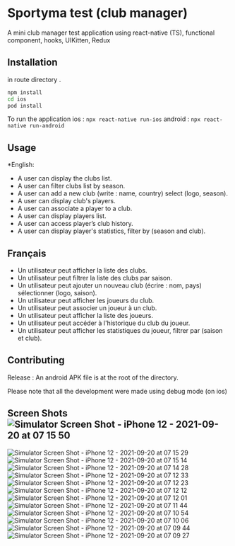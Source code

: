 # Sportyma test (club manager)

A mini club manager test application using react-native (TS), functional component, hooks, UIKitten, Redux

## Installation

in route directory .

```bash
npm install
cd ios
pod install
```
To run the application 
ios :
```npx react-native run-ios``` 
android :
```npx react-native run-android``` 

## Usage

*English: 
- A user can display the clubs list.
- A user can filter clubs list by season.
- A user can add a new club (write : name, country) select (logo, season).
- A user can display club's players. 
- A user can associate a player to a club.
- A user can display players list.
- A user can access player’s club history.
- A user can display player's statistics, filter by (season and club). 

## Français 
- Un utilisateur peut afficher la liste des clubs.
- Un utilisateur peut filtrer la liste des clubs par saison.
- Un utilisateur peut ajouter un nouveau club (écrire : nom, pays) sélectionner (logo, saison).
- Un utilisateur peut afficher les joueurs du club.
- Un utilisateur peut associer un joueur à un club.
- Un utilisateur peut afficher la liste des joueurs.
- Un utilisateur peut accéder à l'historique du club du joueur.
- Un utilisateur peut afficher les statistiques du joueur, filtrer par (saison et club).

## Contributing
Release : An android APK file is at the root of the directory.

Please note that all the development were made using debug mode (on ios) 

## Screen Shots![Simulator Screen Shot - iPhone 12 - 2021-09-20 at 07 15 50](https://user-images.githubusercontent.com/36207352/133963886-4722615c-e3de-406b-b589-8fb590cb095c.png)
![Simulator Screen Shot - iPhone 12 - 2021-09-20 at 07 15 29](https://user-images.githubusercontent.com/36207352/133963893-667109e4-f3c4-4fd8-afaf-1dcfe6640825.png)
![Simulator Screen Shot - iPhone 12 - 2021-09-20 at 07 15 14](https://user-images.githubusercontent.com/36207352/133963895-323c31c1-09d4-4f94-bb43-12f639e306e7.png)
![Simulator Screen Shot - iPhone 12 - 2021-09-20 at 07 14 28](https://user-images.githubusercontent.com/36207352/133963900-a3776494-86dc-45ac-a157-783980b0d04d.png)
![Simulator Screen Shot - iPhone 12 - 2021-09-20 at 07 12 33](https://user-images.githubusercontent.com/36207352/133963902-5249ed5e-3502-459e-822b-ad783243cbc1.png)
![Simulator Screen Shot - iPhone 12 - 2021-09-20 at 07 12 23](https://user-images.githubusercontent.com/36207352/133963903-f355be4e-80b9-4f2d-ade6-2f45601775f4.png)
![Simulator Screen Shot - iPhone 12 - 2021-09-20 at 07 12 12](https://user-images.githubusercontent.com/36207352/133963904-871ab48e-f95a-47a2-8f7a-0f99775e53bf.png)
![Simulator Screen Shot - iPhone 12 - 2021-09-20 at 07 12 01](https://user-images.githubusercontent.com/36207352/133963905-d39fccad-6c50-4a59-9734-6a87b4d0f3f9.png)
![Simulator Screen Shot - iPhone 12 - 2021-09-20 at 07 11 44](https://user-images.githubusercontent.com/36207352/133963906-0bcbbc64-0b0a-4a43-a3f6-87fcb141e274.png)
![Simulator Screen Shot - iPhone 12 - 2021-09-20 at 07 10 54](https://user-images.githubusercontent.com/36207352/133963908-89cf6b1a-fccb-4342-8e65-38abd547e8b7.png)
![Simulator Screen Shot - iPhone 12 - 2021-09-20 at 07 10 06](https://user-images.githubusercontent.com/36207352/133963909-f3558e26-341a-4a71-a0a1-3e47d02856cf.png)
![Simulator Screen Shot - iPhone 12 - 2021-09-20 at 07 09 44](https://user-images.githubusercontent.com/36207352/133963911-ccd42621-5238-4641-9f4d-71a829eab5bd.png)
![Simulator Screen Shot - iPhone 12 - 2021-09-20 at 07 09 27](https://user-images.githubusercontent.com/36207352/133963912-eeabf404-21c4-4e69-83cf-b972276c6e2e.png)

